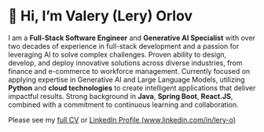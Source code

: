 # 👋 Hi, I’m **Valery (Lery) Orlov**

I am a **Full-Stack Software Engineer** and **Generative AI Specialist** with over two decades of experience in full-stack development and a passion for leveraging AI to solve complex challenges. Proven ability to design, develop, and deploy innovative solutions across diverse industries, from finance and e-commerce to workforce management. Currently focused on applying expertise in Generative AI and Large Language Models, utilizing **Python** and **cloud technologies** to create intelligent applications that deliver impactful results. Strong background in **Java**, **Spring Boot**, **React.JS**, combined with a commitment to continuous learning and collaboration. 

Please see my [full CV](./cv/master_cv.md) or [LinkedIn Profile (www.linkedin.com/in/lery-o)](www.linkedin.com/in/lery-o)
<!---
orlov332/orlov332 is a ✨ special ✨ repository because its `export_doc.md` (this file) appears on your GitHub profile.
You can click the Preview link to take a look at your changes.
--->








